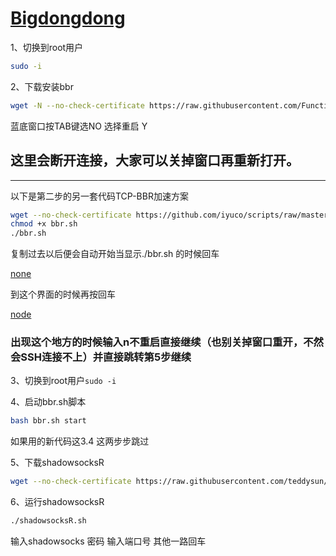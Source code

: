 # [Bigdongdong](https://www.youtube.com/channel/UCpPswAyGzdRwWmiW5oTNnvA)

1、切换到root用户

```bash
sudo -i
```

2、下载安装bbr

```bash
wget -N --no-check-certificate https://raw.githubusercontent.com/FunctionClub/YankeeBBR/master/bbr.sh && bash bbr.sh install
```

蓝底窗口按TAB键选NO
选择重启 Y

## 这里会断开连接，大家可以关掉窗口再重新打开。

<hr>
以下是第二步的另一套代码TCP-BBR加速方案

```bash
wget --no-check-certificate https://github.com/iyuco/scripts/raw/master/bbr.sh
chmod +x bbr.sh
./bbr.sh
```

复制过去以后便会自动开始当显示./bbr.sh 的时候回车

[none](https://user-images.githubusercontent.com/34980980/37384008-33e9d8d0-2787-11e8-8156-bcffc955149e.png)

到这个界面的时候再按回车

[node](https://user-images.githubusercontent.com/34980980/37384163-3aeb94ec-2788-11e8-8898-458788f429b8.png)

### 出现这个地方的时候输入n不重启直接继续（也别关掉窗口重开，不然会SSH连接不上）并直接跳转第5步继续

3、切换到root用户`sudo -i`

4、启动bbr.sh脚本

```bash
bash bbr.sh start
```

如果用的新代码这3.4 这两步步跳过

5、下载shadowsocksR

```bash
wget --no-check-certificate https://raw.githubusercontent.com/teddysun/shadowsocks_install/master/shadowsocksR.sh && chmod +x shadowsocksR.sh
```

6、运行shadowsocksR

```bash
./shadowsocksR.sh
```

输入shadowsocks 密码
输入端口号
其他一路回车